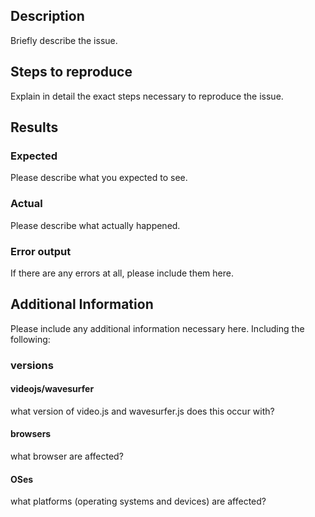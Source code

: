 ## Description
Briefly describe the issue.

## Steps to reproduce
Explain in detail the exact steps necessary to reproduce the issue.

## Results
### Expected
Please describe what you expected to see.

### Actual
Please describe what actually happened.

### Error output
If there are any errors at all, please include them here.

## Additional Information
Please include any additional information necessary here. Including the following:
### versions
#### videojs/wavesurfer
what version of video.js and wavesurfer.js does this occur with?
#### browsers
what browser are affected?
#### OSes
what platforms (operating systems and devices) are affected?

